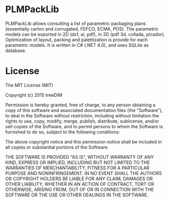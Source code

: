 PLMPackLib
==========

PLMPackLib allows consulting a list of parametric packaging plans (essentially carton and corrugated, FEFCO, ECMA, POS). The parametric models can be exported in 2D (dxf, ai, pdf), in 3D (pdf 3d, collada, picador). Optimization of layout, packing and palettization is provide for each parametric models. It is written in C# (.NET 4.0), and uses SQLite as database.


License
=======

The MIT License (MIT)

Copyright (c) 2015 treeDiM

Permission is hereby granted, free of charge, to any person obtaining a copy
of this software and associated documentation files (the "Software"), to deal
in the Software without restriction, including without limitation the rights
to use, copy, modify, merge, publish, distribute, sublicense, and/or sell
copies of the Software, and to permit persons to whom the Software is
furnished to do so, subject to the following conditions:

The above copyright notice and this permission notice shall be included in all
copies or substantial portions of the Software.

THE SOFTWARE IS PROVIDED "AS IS", WITHOUT WARRANTY OF ANY KIND, EXPRESS OR
IMPLIED, INCLUDING BUT NOT LIMITED TO THE WARRANTIES OF MERCHANTABILITY,
FITNESS FOR A PARTICULAR PURPOSE AND NONINFRINGEMENT. IN NO EVENT SHALL THE
AUTHORS OR COPYRIGHT HOLDERS BE LIABLE FOR ANY CLAIM, DAMAGES OR OTHER
LIABILITY, WHETHER IN AN ACTION OF CONTRACT, TORT OR OTHERWISE, ARISING FROM,
OUT OF OR IN CONNECTION WITH THE SOFTWARE OR THE USE OR OTHER DEALINGS IN THE
SOFTWARE.


          
